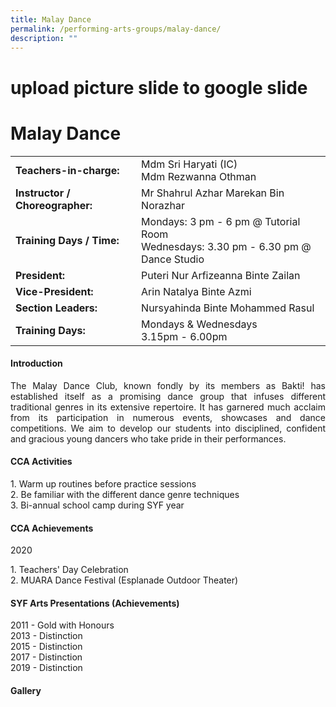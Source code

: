 ```yaml
---
title: Malay Dance
permalink: /performing-arts-groups/malay-dance/
description: ""
---
```

# upload picture slide to google slide

# Malay Dance

|                             |                                    |
|-------------------|---------------------------|
| **Teachers-in-charge:**<br>     | Mdm Sri Haryati (IC) <br>Mdm Rezwanna Othman                                         |
| **Instructor / Choreographer:** | Mr Shahrul Azhar Marekan Bin Norazhar                                                |
| **Training Days / Time:**       | Mondays: 3 pm - 6 pm @ Tutorial Room<br>Wednesdays: 3.30 pm - 6.30 pm @ Dance Studio |
| **President:**                  | Puteri Nur Arfizeanna Binte Zailan                                                   |
| **Vice-President:**            | Arin Natalya Binte Azmi                                                              |
| **Section Leaders:**<br>        | Nursyahinda Binte Mohammed Rasul                                                     |
| **Training Days:**<br>          | Mondays & Wednesdays<br>3.15pm - 6.00pm                                              |

#### Introduction

<p style="text-align: justify;">The Malay Dance Club, known fondly by its members as Bakti! has established itself as a promising dance group that infuses different traditional genres in its extensive repertoire. It has garnered much acclaim from its participation in numerous events, showcases and dance competitions. We aim to develop our students into disciplined, confident and gracious young dancers who take pride in their performances.</p>


#### CCA Activities

1\.  Warm up routines before practice sessions  
2\.  Be familiar with the different dance genre techniques  
3\.  Bi-annual school camp during SYF year

  

#### CCA Achievements

2020

1\.  Teachers' Day Celebration  
2\.  MUARA Dance Festival (Esplanade Outdoor Theater)

  

#### SYF Arts Presentations (Achievements)

2011 - Gold with Honours  
2013 - Distinction  
2015 - Distinction  
2017 - Distinction   
2019 - Distinction

#### Gallery